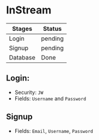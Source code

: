 # InStream

Stages           | Status
---------------- | -------------- 
Login            | pending       
Signup           | pending     
Database         | Done 

## Login:
- Security: `JW`
- Fields: `Username` and `Password`

## Signup
- Fields: `Email`, `Username`, `Password`
